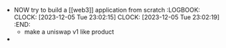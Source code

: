 - NOW try to build a [[web3]] application from scratch
  :LOGBOOK:
  CLOCK: [2023-12-05 Tue 23:02:15]
  CLOCK: [2023-12-05 Tue 23:02:19]
  :END:
	- make a uniswap v1 like product
-